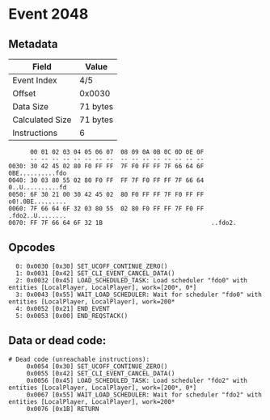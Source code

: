 # Event 2048

## Metadata

| Field           | Value    |
|-----------------|----------|
| Event Index     | 4/5      |
| Offset          | 0x0030   |
| Data Size       | 71 bytes |
| Calculated Size | 71 bytes |
| Instructions    | 6        |

```
      00 01 02 03 04 05 06 07  08 09 0A 0B 0C 0D 0E 0F
      -- -- -- -- -- -- -- --  -- -- -- -- -- -- -- --
0030: 30 42 45 02 80 F0 FF FF  7F F0 FF FF 7F 66 64 6F  0BE..........fdo
0040: 30 03 80 55 02 80 F0 FF  FF 7F F0 FF FF 7F 66 64  0..U..........fd
0050: 6F 30 21 00 30 42 45 02  80 F0 FF FF 7F F0 FF FF  o0!.0BE.........
0060: 7F 66 64 6F 32 03 80 55  02 80 F0 FF FF 7F F0 FF  .fdo2..U........
0070: FF 7F 66 64 6F 32 1B                              ..fdo2.         
```

## Opcodes

```
  0: 0x0030 [0x30] SET_UCOFF_CONTINUE_ZERO()
  1: 0x0031 [0x42] SET_CLI_EVENT_CANCEL_DATA()
  2: 0x0032 [0x45] LOAD_SCHEDULED_TASK: Load scheduler "fdo0" with entities [LocalPlayer, LocalPlayer], work=[200*, 0*]
  3: 0x0043 [0x55] WAIT_LOAD_SCHEDULER: Wait for scheduler "fdo0" with entities [LocalPlayer, LocalPlayer], work=200*
  4: 0x0052 [0x21] END_EVENT
  5: 0x0053 [0x00] END_REQSTACK()
```

## Data or dead code:

```
# Dead code (unreachable instructions):
     0x0054 [0x30] SET_UCOFF_CONTINUE_ZERO()
     0x0055 [0x42] SET_CLI_EVENT_CANCEL_DATA()
     0x0056 [0x45] LOAD_SCHEDULED_TASK: Load scheduler "fdo2" with entities [LocalPlayer, LocalPlayer], work=[200*, 0*]
     0x0067 [0x55] WAIT_LOAD_SCHEDULER: Wait for scheduler "fdo2" with entities [LocalPlayer, LocalPlayer], work=200*
     0x0076 [0x1B] RETURN
```